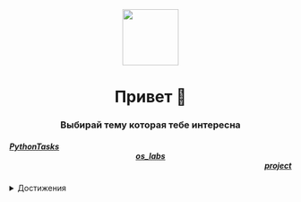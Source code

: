 <div id="header" align="center">
  <img src="https://media.giphy.com/media/M9gbBd9nbDrOTu1Mqx/giphy.gif" width="100"/>
</div>
<h1 align="center">
  Привет 👋
</h1>
<h3 align="center">
  Выбирай тему которая тебе интересна
</h3>
<h5
  <div><a href="https://github.com/ZadireyEvgeny/Python" >PythonTasks</a></div>
  <div align="center"><a href="https://github.com/ZadireyEvgeny/os_labs" >os_labs</a></div>
  <div align="right"><a href="https://github.com/ZadireyEvgeny/project" >project</a></div>
</h5>
</b></details>
<details>
<summary> Достижения </summary><br>
  <div align="center"><b>Простите но у этого человека их нет</b></details></div>

